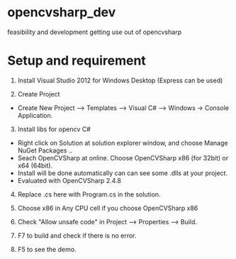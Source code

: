 opencvsharp_dev
===============

feasibility and development getting use out of opencvsharp


Setup and requirement
=====================

1) Install Visual Studio 2012 for Windows Desktop (Express can be used)

2) Create Project 
- Create New Project --> Templates --> Visual C# --> Windows -> Console Application.

3) Install libs for opencv C#
- Right click on Solution at solution explorer window, and choose Manage NuGet Packages ..
- Seach OpenCVSharp at online. Choose OpenCVSharp x86 (for 32bit) or x64 (64bit).
- Install will be done automatically can can see some .dlls at your project.
- Evaluated with OpenCVSharp 2.4.8 

4) Replace .cs here with Program.cs in the solution.

5) Choose x86 in Any CPU cell if you choose OpenCVSharp x86

6) Check "Allow unsafe code" in Project --> Properties --> Build.

7) F7 to build and check if there is no error.

8) F5 to see the demo.
